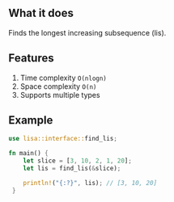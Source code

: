 ## What it does
Finds the longest increasing subsequence (lis).

## Features
1. Time complexity `O(nlogn)`
2. Space complexity `O(n)`
3. Supports multiple types

## Example

```rs
use lisa::interface::find_lis;

fn main() {
	let slice = [3, 10, 2, 1, 20];
	let lis = find_lis(&slice);

	println!("{:?}", lis); // [3, 10, 20]
 }
```
